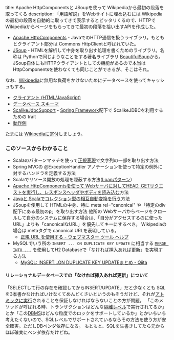title: Apache HttpComponentsと JSoupを使って Wikipediaから最初の段落を取ってくる
description: 「用語解説」をWebサイトに埋め込むには Wikipediaの最初の段落を自動的に取ってきて表示するとピッタリくるので、HTTPで Wikipediaからページをもらってきて最初の段落を拾い出すAPIを作成した。

- [Apache HttpComponents](http://hc.apache.org/) - JavaでのHTTP通信を扱うライブラリ。もともとクライアント部分は Commons HttpClientと呼ばれていた。
- [JSoup](http://jsoup.org/) - HTMLを解析して中身を取り出す処理を書くためのライブラリ。名称は Pythonで同じようなことをする著名ライブラリ [BeautifulSoup](http://www.crummy.com/software/BeautifulSoup/)から。
  JSoup自体にもHTTPクライアントとしての機能があるので本当は HttpComponentsを使わなくても同じことができるが、そこはそれ。

なお、<a href="#" data-wikipedia-page="ウィキペディア">Wikipedia</a>に無用な負荷をかけないためにデータベースを使ってキャッシュもする。

- [クライアント (HTML/JavaScript)](${contextRoot}/src/examples/webapp/wikipedia.html)
- [データベース スキーマ](${contextRoot}/src/examples/resources/db/migration/V0002__Wikipedia_cache.sql)
- [ScalikeJdbcSupport](${contextRoot}/src/main/scala/com/walbrix/spring/ScalikeJdbcSupport.scala) - <a href="#" data-wikipedia-page="Spring_Framework">Spring Framework</a>配下で ScalikeJDBCを利用するための trait
- [動作例](${contextRoot}/wikipedia.html)

たまには <a href="https://donate.wikimedia.org">Wikipediaに寄付</a>しましょう。

### このソースからわかること

- Scalaのパターンマッチを使って<a href="#" data-wikipedia-page="正規表現">正規表現</a>で文字列の一部を取り出す方法
- Spring MVCの @ExceptionHandler アノテーションを使って特定の例外に対するハンドラを定義する方法
- Scalaでリソース開放の処理を隠蔽する方法([Loanパターン](http://www.ne.jp/asahi/hishidama/home/tech/scala/sample/using.html)）
- [Apache HttpComponentsを使って Webサーバに対してHEAD, GETリクエストを実行し、レスポンスヘッダやボディを読み込む](http://hc.apache.org/httpcomponents-client-ga/tutorial/html/fundamentals.html#d5e49)方法
- [Javaと Scalaでコレクション型の相互自動変換を行う](http://docs.scala-lang.org/ja/overviews/collections/conversions-between-java-and-scala-collections.html)方法
- JSoupを使用して HTMLの中身、特に meta rel="canonical" や「特定のdiv配下にある最初のp」を取り出す方法
  他所の Webサーバからページをクロールして自分のシステムに保存する場合は、「自分がアクセスするのに使ったURL」よりも「canonicalなURL」を優先してキーにするべき。
  Wikipediaの場合は metaタグで canonical URLを表明している。
    - [正規 URL を使用する - ウェブマスター ツール ヘルプ](https://support.google.com/webmasters/answer/139066?hl=ja)
- MySQLでいう所の ```INSERT ... ON DUPLICATE KEY UPDATE``` に相当する [```MERGE INTO ...```](http://www.h2database.com/html/grammar.html#merge) を使用してH2 Databaseで「なければ挿入あれば更新」を実現する方法
    - [MySQL: INSERT...ON DUPLICATE KEY UPDATEまとめ - Qiita](http://qiita.com/yuzroz/items/f0eccf847b2ea42f885f)

#### リレーショナルデータベースでの「なければ挿入あれば更新」について

「SELECTして行の存在を確認してからINSERT/UPDATE」だと少なくとも SQLを3本書かなければいけなくてめんどくさいというのもそうだけど、それが<a href="#" data-wikipedia-page="不可分操作">アトミックに実行</a>されることを保証しなければならないことの方が問題。
「このメソッドが呼ばれる時、トランザクションはどんな<a href="#" data-wikipedia-page="トランザクション分離レベル">隔離レベル</a>で実行されてるか」とか「この<a href="#" data-wikipedia-page="データベース管理システム">DBMS</a>はどんな粒度でのロックをサポートしているか」とかいちいち考えたくないので、SQLレベルでサポートされているならその方法を使う方が安全確実。ただしDBベンダ依存になる。
もともと、SQLを生書きしてたら元からほぼ確実にベンダ依存だけどね。